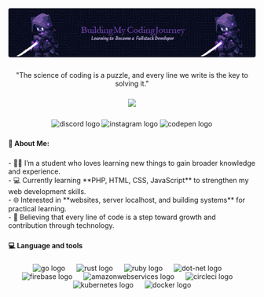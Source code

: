 <div align="center">
  <img src="src\header-image.png"  />
</div>

#####

<p align="center">"The science of coding is a puzzle, and every line we write is the key to solving it."</p>

#####

<div align="center">
  <img src="https://visitor-badge.laobi.icu/badge?page_id=F.F&left_color=black&right_color=darkmagenta&left_text=%F0%9F%91%8B%20Hi%20there!%20Thanks%20for%20dropping%20by."  />
</div>

#####

<div align="center">
  <img src="https://raw.githubusercontent.com/maurodesouza/profile-readme-generator/master/src/assets/icons/social/discord/default.svg" width="36" height="24" alt="discord logo"  />
  <img src="https://raw.githubusercontent.com/maurodesouza/profile-readme-generator/master/src/assets/icons/social/instagram/default.svg" width="36" height="24" alt="instagram logo"  />
  <img src="https://raw.githubusercontent.com/maurodesouza/profile-readme-generator/master/src/assets/icons/social/codepen/default.svg" width="36" height="24" alt="codepen logo"  />
</div>

###

<h4 align="left">🌱 About Me:</h4>

###

<p align="left">- 👨‍🎓 I’m a student who loves learning new things to gain broader knowledge and experience.<br>- 💻 Currently learning **PHP, HTML, CSS, JavaScript** to strengthen my web development skills.<br>- 🌐 Interested in **websites, server localhost, and building systems** for practical learning.<br>- 🚀 Believing that every line of code is a step toward growth and contribution through technology.</p>

###

<h4 align="left">💻 Language and tools</h4>

###

<div align="center">
  <img src="https://cdn.jsdelivr.net/gh/devicons/devicon/icons/go/go-original-wordmark.svg" height="25" alt="go logo"  />
  <img width="15" />
  <img src="https://cdn.jsdelivr.net/gh/devicons/devicon/icons/rust/rust-original.svg" height="25" alt="rust logo"  />
  <img width="15" />
  <img src="https://cdn.jsdelivr.net/gh/devicons/devicon/icons/ruby/ruby-plain-wordmark.svg" height="25" alt="ruby logo"  />
  <img width="15" />
  <img src="https://cdn.jsdelivr.net/gh/devicons/devicon/icons/dot-net/dot-net-plain-wordmark.svg" height="25" alt="dot-net logo"  />
  <img width="15" />
  <img src="https://cdn.jsdelivr.net/gh/devicons/devicon/icons/firebase/firebase-plain-wordmark.svg" height="25" alt="firebase logo"  />
  <img width="15" />
  <img src="https://cdn.jsdelivr.net/gh/devicons/devicon/icons/amazonwebservices/amazonwebservices-line-wordmark.svg" height="25" alt="amazonwebservices logo"  />
  <img width="15" />
  <img src="https://cdn.jsdelivr.net/gh/devicons/devicon/icons/circleci/circleci-plain.svg" height="25" alt="circleci logo"  />
  <img width="15" />
  <img src="https://cdn.jsdelivr.net/gh/devicons/devicon/icons/kubernetes/kubernetes-plain.svg" height="25" alt="kubernetes logo"  />
  <img width="15" />
  <img src="https://cdn.jsdelivr.net/gh/devicons/devicon/icons/docker/docker-plain-wordmark.svg" height="25" alt="docker logo"  />
</div>
